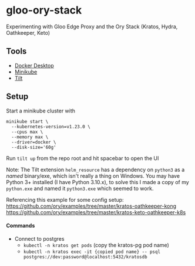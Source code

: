# gloo-ory-stack

Experimenting with Gloo Edge Proxy and the Ory Stack (Kratos, Hydra, Oathkeeper, Keto)

## Tools

- [Docker Desktop](https://www.docker.com/products/docker-desktop/)
- [Minikube](https://minikube.sigs.k8s.io/docs/start/)
- [Tilt](https://docs.tilt.dev/install.html)

## Setup

Start a minikube cluster with

```
minikube start \
  --kubernetes-version=v1.23.0 \
  --cpus max \
  --memory max \
  --driver=docker \
  --disk-size='60g'
```

Run `tilt up` from the repo root and hit spacebar to open the UI

Note: The Tilt extension `helm_resource` has a dependency on `python3` as a _named_ binary/exe, which isn't really a thing on Windows. You may have Python 3+ installed (I have Python 3.10.x), to solve this I made a copy of my `python.exe` and named it `python3.exe` which seemed to work.

Referencing this example for some config setup:
https://github.com/ory/examples/tree/master/kratos-oathkeeper-kong
https://github.com/ory/examples/tree/master/kratos-keto-oathkeeper-k8s

#### Commands

- Connect to postgres
  - `kubectl -n kratos get pods` (copy the kratos-pg pod name)
  - `kubectl -n kratos exec -it {copied pod name} -- psql postgres://dev:password@localhost:5432/kratosdb`
